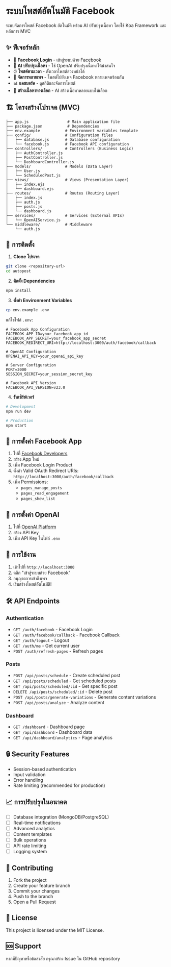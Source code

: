 # ระบบโพสต์อัตโนมัติ Facebook

ระบบจัดการโพสต์ Facebook อัตโนมัติ พร้อม AI ปรับปรุงเนื้อหา โดยใช้ Koa Framework และหลักการ MVC

## ✨ ฟีเจอร์หลัก

- 🔐 **Facebook Login** - เข้าสู่ระบบด้วย Facebook
- 📝 **AI ปรับปรุงเนื้อหา** - ใช้ OpenAI ปรับปรุงเนื้อหาให้น่าสนใจ
- ⏰ **โพสต์ตามเวลา** - ตั้งเวลาโพสต์ล่วงหน้าได้
- 📱 **จัดการหลายเพจ** - โพสต์ไปยังเพจ Facebook หลายเพจพร้อมกัน
- 📊 **แดชบอร์ด** - ดูสถิติและจัดการโพสต์
- 🎯 **สร้างเนื้อหาทางเลือก** - AI สร้างเนื้อหาหลายแบบให้เลือก

## 🏗️ โครงสร้างโปรเจค (MVC)

```
├── app.js                 # Main application file
├── package.json           # Dependencies
├── env.example           # Environment variables template
├── config/               # Configuration files
│   ├── database.js       # Database configuration
│   └── facebook.js       # Facebook API configuration
├── controllers/          # Controllers (Business Logic)
│   ├── AuthController.js
│   ├── PostController.js
│   └── DashboardController.js
├── models/               # Models (Data Layer)
│   ├── User.js
│   └── ScheduledPost.js
├── views/                # Views (Presentation Layer)
│   ├── index.ejs
│   └── dashboard.ejs
├── routes/               # Routes (Routing Layer)
│   ├── index.js
│   ├── auth.js
│   ├── posts.js
│   └── dashboard.js
├── services/             # Services (External APIs)
│   └── OpenAIService.js
└── middleware/           # Middleware
    └── auth.js
```

## 🚀 การติดตั้ง

1. **Clone โปรเจค**
```bash
git clone <repository-url>
cd autopost
```

2. **ติดตั้ง Dependencies**
```bash
npm install
```

3. **ตั้งค่า Environment Variables**
```bash
cp env.example .env
```

แก้ไขไฟล์ `.env`:
```env
# Facebook App Configuration
FACEBOOK_APP_ID=your_facebook_app_id
FACEBOOK_APP_SECRET=your_facebook_app_secret
FACEBOOK_REDIRECT_URI=http://localhost:3000/auth/facebook/callback

# OpenAI Configuration
OPENAI_API_KEY=your_openai_api_key

# Server Configuration
PORT=3000
SESSION_SECRET=your_session_secret_key

# Facebook API Version
FACEBOOK_API_VERSION=v23.0
```

4. **รันเซิร์ฟเวอร์**
```bash
# Development
npm run dev

# Production
npm start
```

## 🔧 การตั้งค่า Facebook App

1. ไปที่ [Facebook Developers](https://developers.facebook.com/)
2. สร้าง App ใหม่
3. เพิ่ม Facebook Login Product
4. ตั้งค่า Valid OAuth Redirect URIs: `http://localhost:3000/auth/facebook/callback`
5. เพิ่ม Permissions:
   - `pages_manage_posts`
   - `pages_read_engagement`
   - `pages_show_list`

## 🤖 การตั้งค่า OpenAI

1. ไปที่ [OpenAI Platform](https://platform.openai.com/)
2. สร้าง API Key
3. เพิ่ม API Key ในไฟล์ `.env`

## 📱 การใช้งาน

1. เข้าไปที่ `http://localhost:3000`
2. คลิก "เข้าสู่ระบบด้วย Facebook"
3. อนุญาตการเข้าถึงเพจ
4. เริ่มสร้างโพสต์อัตโนมัติ!

## 🛠️ API Endpoints

### Authentication
- `GET /auth/facebook` - Facebook Login
- `GET /auth/facebook/callback` - Facebook Callback
- `GET /auth/logout` - Logout
- `GET /auth/me` - Get current user
- `POST /auth/refresh-pages` - Refresh pages

### Posts
- `POST /api/posts/schedule` - Create scheduled post
- `GET /api/posts/scheduled` - Get scheduled posts
- `GET /api/posts/scheduled/:id` - Get specific post
- `DELETE /api/posts/scheduled/:id` - Delete post
- `POST /api/posts/generate-variations` - Generate content variations
- `POST /api/posts/analyze` - Analyze content

### Dashboard
- `GET /dashboard` - Dashboard page
- `GET /api/dashboard` - Dashboard data
- `GET /api/dashboard/analytics` - Page analytics

## 🔒 Security Features

- Session-based authentication
- Input validation
- Error handling
- Rate limiting (recommended for production)

## 📈 การปรับปรุงในอนาคต

- [ ] Database integration (MongoDB/PostgreSQL)
- [ ] Real-time notifications
- [ ] Advanced analytics
- [ ] Content templates
- [ ] Bulk operations
- [ ] API rate limiting
- [ ] Logging system

## 🤝 Contributing

1. Fork the project
2. Create your feature branch
3. Commit your changes
4. Push to the branch
5. Open a Pull Request

## 📄 License

This project is licensed under the MIT License.

## 🆘 Support

หากมีปัญหาหรือข้อสงสัย กรุณาสร้าง Issue ใน GitHub repository
